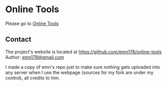 # Online Tools
Please go to [Online Tools](http://emn178.github.io/online-tools/)

## Contact
The project's website is located at https://github.com/emn178/online-tools  
Author: emn178@gmail.com

I made a copy of emn's repo just to make sure nothing gets uploaded into any server when I use the webpage (sources for my fork are under my control), all credits to him.
